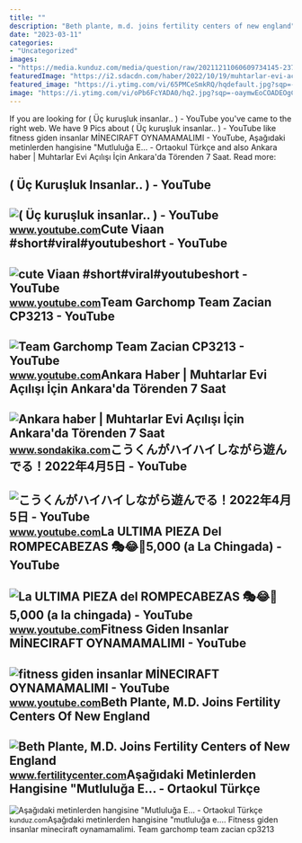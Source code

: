 ```yaml
---
title: ""
description: "Beth plante, m.d. joins fertility centers of new england"
date: "2023-03-11"
categories:
- "Uncategorized"
images:
- "https://media.kunduz.com/media/question/raw/20211211060609734145-2370573.jpeg?h=512"
featuredImage: "https://i2.sdacdn.com/haber/2022/10/19/muhtarlar-evi-acilisi-icin-ankara-da-torenden-15370543_amp.jpg"
featured_image: "https://i.ytimg.com/vi/65PMCeSmkRQ/hqdefault.jpg?sqp=-oaymwEmCOADEOgC8quKqQMa8AEB-AH-BIAC4AOKAgwIABABGGUgTig6MA8=&amp;rs=AOn4CLAFcn8lV8yiB4ZZHjvzg827Cl7Fcg"
image: "https://i.ytimg.com/vi/oPb6FcYADA0/hq2.jpg?sqp=-oaymwEoCOADEOgC8quKqQMcGADwAQH4Ac4FgAKACooCDAgAEAEYZSBdKE4wDw==&amp;rs=AOn4CLCUQw-VGHZGEBpxjRVtchxVuCjbhQ"
---
```


If you are looking for ( Üç kuruşluk insanlar.. ) - YouTube you've came to the right web. We have 9 Pics about ( Üç kuruşluk insanlar.. ) - YouTube like fitness giden insanlar MİNECIRAFT OYNAMAMALIMI - YouTube, Aşağıdaki metinlerden hangisine "Mutluluğa E... - Ortaokul Türkçe and also Ankara haber | Muhtarlar Evi Açılışı İçin Ankara'da Törenden 7 Saat. Read more:

( Üç Kuruşluk Insanlar.. ) - YouTube
------------------------------------

 ![( Üç kuruşluk insanlar.. ) - YouTube](https://i.ytimg.com/vi/65PMCeSmkRQ/hqdefault.jpg?sqp=-oaymwEmCOADEOgC8quKqQMa8AEB-AH-BIAC4AOKAgwIABABGGUgTig6MA8=&rs=AOn4CLAFcn8lV8yiB4ZZHjvzg827Cl7Fcg) <small>www.youtube.com</small>Cute Viaan #short#viral#youtubeshort - YouTube
----------------------------------------------

 ![cute Viaan #short#viral#youtubeshort - YouTube](https://i.ytimg.com/vi/oPb6FcYADA0/hq2.jpg?sqp=-oaymwEoCOADEOgC8quKqQMcGADwAQH4Ac4FgAKACooCDAgAEAEYZSBdKE4wDw==&rs=AOn4CLCUQw-VGHZGEBpxjRVtchxVuCjbhQ) <small>www.youtube.com</small>Team Garchomp Team Zacian CP3213 - YouTube
------------------------------------------

 ![Team Garchomp Team Zacian CP3213 - YouTube](https://i.ytimg.com/vi/HYLCwcE-Dgc/maxres2.jpg?sqp=-oaymwEoCIAKENAF8quKqQMcGADwAQH4AYwCgALgA4oCDAgAEAEYRSBHKGUwDw==&rs=AOn4CLC_ulBvmvqa2cf2uT56Qfk3FCYaDA) <small>www.youtube.com</small>Ankara Haber | Muhtarlar Evi Açılışı İçin Ankara'da Törenden 7 Saat
-------------------------------------------------------------------

 ![Ankara haber | Muhtarlar Evi Açılışı İçin Ankara'da Törenden 7 Saat](https://i2.sdacdn.com/haber/2022/10/19/muhtarlar-evi-acilisi-icin-ankara-da-torenden-15370543_amp.jpg) <small>www.sondakika.com</small>こうくんがハイハイしながら遊んでる！2022年4月5日 - YouTube
-------------------------------------

 ![こうくんがハイハイしながら遊んでる！2022年4月5日 - YouTube](https://i.ytimg.com/vi/H2fAEMesIjo/maxresdefault.jpg?sqp=-oaymwEmCIAKENAF8quKqQMa8AEB-AH-CYAC0AWKAgwIABABGGUgXyhTMA8=&rs=AOn4CLCJYSghky0o-ilndxvg6fCYAda1ug) <small>www.youtube.com</small>La ULTIMA PIEZA Del ROMPECABEZAS 🎭😂🧘5,000 (a La Chingada) - YouTube
-------------------------------------------------------------------

 ![La ULTIMA PIEZA del ROMPECABEZAS 🎭😂🧘5,000 (a la chingada) - YouTube](https://i.ytimg.com/vi/KdZ3OosEZ6s/hq2.jpg?sqp=-oaymwEoCOADEOgC8quKqQMcGADwAQH4Ad4EgAK4CIoCDAgAEAEYZSBMKGMwDw==&rs=AOn4CLCfzFvJaPoNerKMbSKycXF-fCyaDA) <small>www.youtube.com</small>Fitness Giden Insanlar MİNECIRAFT OYNAMAMALIMI - YouTube
--------------------------------------------------------

 ![fitness giden insanlar MİNECIRAFT OYNAMAMALIMI - YouTube](https://i.ytimg.com/vi/DJuxybfXdGw/maxresdefault.jpg) <small>www.youtube.com</small>Beth Plante, M.D. Joins Fertility Centers Of New England
--------------------------------------------------------

 ![Beth Plante, M.D. Joins Fertility Centers of New England](https://www.fertilitycenter.com/uploads/2014/05/DrPlante_blog1.jpg) <small>www.fertilitycenter.com</small>Aşağıdaki Metinlerden Hangisine "Mutluluğa E... - Ortaokul Türkçe
-----------------------------------------------------------------

 ![Aşağıdaki metinlerden hangisine "Mutluluğa E... - Ortaokul Türkçe](https://media.kunduz.com/media/question/raw/20211211060609734145-2370573.jpeg?h=512) <small>kunduz.com</small>Aşağıdaki metinlerden hangisine "mutluluğa e.... Fitness giden insanlar mi̇neciraft oynamamalimi. Team garchomp team zacian cp3213

